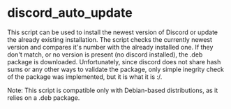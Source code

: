 # discord_auto_update
This script can be used to install the newest version of Discord or update the already existing installation.
The script checks the currently newest version and compares it's number with the already installed one. If they don't match, or no version is present (no discord installed), the .deb package is downloaded. 
Unfortunately, since discord does not share hash sums or any other ways to validate the package, only simple inegrity check of the package was implemented, but it is what it is :/.

Note: This script is compatible only with Debian-based distributions, as it relies on a .deb package.
